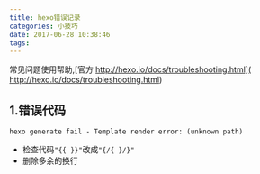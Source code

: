 ```yaml
---
title: hexo错误记录
categories: 小技巧
date: 2017-06-28 10:38:46
tags:
---
```


常见问题使用帮助,[官方 http://hexo.io/docs/troubleshooting.html]( http://hexo.io/docs/troubleshooting.html)

## 1.错误代码

```
hexo generate fail - Template render error: (unknown path)
```
* 检查代码`"{{ }}"`改成`"{/{ }/}"`
* 删除多余的换行